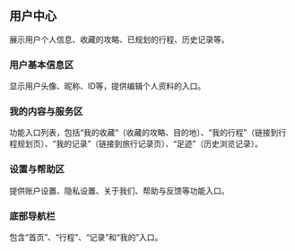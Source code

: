 ## 用户中心
展示用户个人信息、收藏的攻略、已规划的行程、历史记录等。

### 用户基本信息区
显示用户头像、昵称、ID等，提供编辑个人资料的入口。
### 我的内容与服务区
功能入口列表，包括“我的收藏”（收藏的攻略、目的地）、“我的行程”（链接到行程规划页）、“我的记录”（链接到旅行记录页）、“足迹”（历史浏览记录）。
### 设置与帮助区
提供账户设置、隐私设置、关于我们、帮助与反馈等功能入口。
### 底部导航栏
包含“首页”、“行程”、“记录”和“我的”入口。